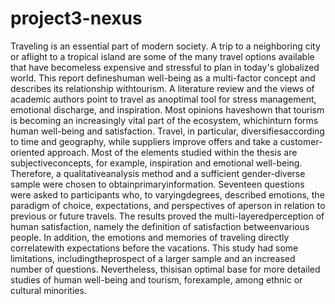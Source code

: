 # project3-nexus
Traveling is an essential part of modern society. A trip to a neighboring city or aflight to a tropical island are some of the many travel options available that have becomeless expensive and stressful to plan in today's globalized world. This report defineshuman well-being as a multi-factor concept and describes its relationship withtourism. A literature review and the views of academic authors point to travel as anoptimal tool for stress management, emotional discharge, and inspiration. Most opinions haveshown that tourism is becoming an increasingly vital part of the ecosystem, whichinturn forms human well-being and satisfaction. Travel, in particular, diversifiesaccording to time and geography, while suppliers improve offers and take a customer-oriented approach. Most of the elements studied within the thesis are subjectiveconcepts, for example, inspiration and emotional well-being. Therefore, a qualitativeanalysis method and a sufficient gender-diverse sample were chosen to obtainprimaryinformation. Seventeen questions were asked to participants who, to varyingdegrees, described emotions, the paradigm of choice, expectations, and perspectives of aperson in relation to previous or future travels. The results proved the multi-layeredperception of human satisfaction, namely the definition of satisfaction betweenvarious people. In addition, the emotions and memories of traveling directly correlatewith expectations before the vacations. This study had some limitations, includingtheprospect of a larger sample and an increased number of questions. Nevertheless, thisisan optimal base for more detailed studies of human well-being and tourism, forexample, among ethnic or cultural minorities.
